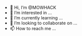- 👋 Hi, I’m @MOWHACK
- 👀 I’m interested in ...
- 🌱 I’m currently learning ...
- 💞️ I’m looking to collaborate on ...
- 📫 How to reach me ...

<!---
MOWHACK/MOWHACK is a ✨ special ✨ repository because its `README.md` (this file) appears on your GitHub profile.
You can click the Preview link to take a look at your changes.
--->
